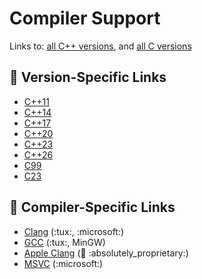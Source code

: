 # Compiler Support

Links to: [all C++ versions][cpp], and [all C versions][c]

<!-- inline -->
## :link: Version-Specific Links

- [C++11](<https://en.cppreference.com/w/cpp/compiler_support/11>)
- [C++14](<https://en.cppreference.com/w/cpp/compiler_support/14>)
- [C++17](<https://en.cppreference.com/w/cpp/compiler_support/17>)
- [C++20](<https://en.cppreference.com/w/cpp/compiler_support/20>)
- [C++23](<https://en.cppreference.com/w/cpp/compiler_support/23>)
- [C++26](<https://en.cppreference.com/w/cpp/compiler_support/26>)
- [C99](<https://en.cppreference.com/w/c/compiler_support/99>)
- [C23](<https://en.cppreference.com/w/c/compiler_support/23>)

<!-- inline -->
## :link: Compiler-Specific Links

- [Clang](<https://clang.llvm.org/cxx_status.html>) (:tux:, :microsoft:)
- [GCC](<https://gcc.gnu.org/projects/cxx-status.html>) (:tux:, MinGW)
- [Apple Clang](<https://developer.apple.com/xcode/cpp/>) (:apple: :absolutely_proprietary:)
- [MSVC](<https://learn.microsoft.com/en-us/cpp/overview/visual-cpp-language-conformance?view=msvc-170>) (:microsoft:)


[c]: https://en.cppreference.com/w/c/compiler_support
[cpp]: https://en.cppreference.com/w/cpp/compiler_support
